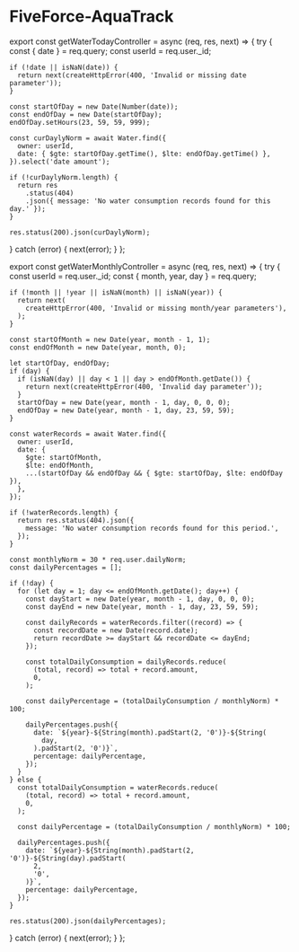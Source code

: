 # FiveForce-AquaTrack

export const getWaterTodayController = async (req, res, next) => {
try {
const { date } = req.query;
const userId = req.user.\_id;

    if (!date || isNaN(date)) {
      return next(createHttpError(400, 'Invalid or missing date parameter'));
    }

    const startOfDay = new Date(Number(date));
    const endOfDay = new Date(startOfDay);
    endOfDay.setHours(23, 59, 59, 999);

    const curDaylyNorm = await Water.find({
      owner: userId,
      date: { $gte: startOfDay.getTime(), $lte: endOfDay.getTime() },
    }).select('date amount');

    if (!curDaylyNorm.length) {
      return res
        .status(404)
        .json({ message: 'No water consumption records found for this day.' });
    }

    res.status(200).json(curDaylyNorm);

} catch (error) {
next(error);
}
};

export const getWaterMonthlyController = async (req, res, next) => {
try {
const userId = req.user.\_id;
const { month, year, day } = req.query;

    if (!month || !year || isNaN(month) || isNaN(year)) {
      return next(
        createHttpError(400, 'Invalid or missing month/year parameters'),
      );
    }

    const startOfMonth = new Date(year, month - 1, 1);
    const endOfMonth = new Date(year, month, 0);

    let startOfDay, endOfDay;
    if (day) {
      if (isNaN(day) || day < 1 || day > endOfMonth.getDate()) {
        return next(createHttpError(400, 'Invalid day parameter'));
      }
      startOfDay = new Date(year, month - 1, day, 0, 0, 0);
      endOfDay = new Date(year, month - 1, day, 23, 59, 59);
    }

    const waterRecords = await Water.find({
      owner: userId,
      date: {
        $gte: startOfMonth,
        $lte: endOfMonth,
        ...(startOfDay && endOfDay && { $gte: startOfDay, $lte: endOfDay }),
      },
    });

    if (!waterRecords.length) {
      return res.status(404).json({
        message: 'No water consumption records found for this period.',
      });
    }

    const monthlyNorm = 30 * req.user.dailyNorm;
    const dailyPercentages = [];

    if (!day) {
      for (let day = 1; day <= endOfMonth.getDate(); day++) {
        const dayStart = new Date(year, month - 1, day, 0, 0, 0);
        const dayEnd = new Date(year, month - 1, day, 23, 59, 59);

        const dailyRecords = waterRecords.filter((record) => {
          const recordDate = new Date(record.date);
          return recordDate >= dayStart && recordDate <= dayEnd;
        });

        const totalDailyConsumption = dailyRecords.reduce(
          (total, record) => total + record.amount,
          0,
        );

        const dailyPercentage = (totalDailyConsumption / monthlyNorm) * 100;

        dailyPercentages.push({
          date: `${year}-${String(month).padStart(2, '0')}-${String(
            day,
          ).padStart(2, '0')}`,
          percentage: dailyPercentage,
        });
      }
    } else {
      const totalDailyConsumption = waterRecords.reduce(
        (total, record) => total + record.amount,
        0,
      );

      const dailyPercentage = (totalDailyConsumption / monthlyNorm) * 100;

      dailyPercentages.push({
        date: `${year}-${String(month).padStart(2, '0')}-${String(day).padStart(
          2,
          '0',
        )}`,
        percentage: dailyPercentage,
      });
    }

    res.status(200).json(dailyPercentages);

} catch (error) {
next(error);
}
};
